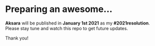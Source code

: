# Preparing an awesome...
**Aksara** will be published in **January 1st 2021** as my **#2021resolution**. Please stay tune and watch this repo to get future updates.

Thank you!
